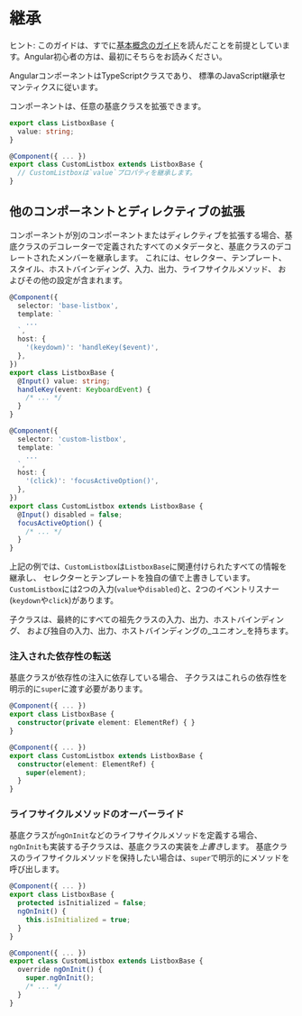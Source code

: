 # 継承

ヒント: このガイドは、すでに[基本概念のガイド](essentials)を読んだことを前提としています。Angular初心者の方は、最初にそちらをお読みください。

AngularコンポーネントはTypeScriptクラスであり、
標準のJavaScript継承セマンティクスに従います。

コンポーネントは、任意の基底クラスを拡張できます。

```ts
export class ListboxBase {
  value: string;
}

@Component({ ... })
export class CustomListbox extends ListboxBase {
  // CustomListboxは`value`プロパティを継承します。
}
```

## 他のコンポーネントとディレクティブの拡張

コンポーネントが別のコンポーネントまたはディレクティブを拡張する場合、基底クラスのデコレーターで定義されたすべてのメタデータと、基底クラスのデコレートされたメンバーを継承します。
これには、セレクター、テンプレート、スタイル、ホストバインディング、入力、出力、ライフサイクルメソッド、
およびその他の設定が含まれます。

```ts
@Component({
  selector: 'base-listbox',
  template: `
    ...
  `,
  host: {
    '(keydown)': 'handleKey($event)',
  },
})
export class ListboxBase {
  @Input() value: string;
  handleKey(event: KeyboardEvent) {
    /* ... */
  }
}

@Component({
  selector: 'custom-listbox',
  template: `
    ...
  `,
  host: {
    '(click)': 'focusActiveOption()',
  },
})
export class CustomListbox extends ListboxBase {
  @Input() disabled = false;
  focusActiveOption() {
    /* ... */
  }
}
```

上記の例では、`CustomListbox`は`ListboxBase`に関連付けられたすべての情報を継承し、
セレクターとテンプレートを独自の値で上書きしています。
`CustomListbox`には2つの入力(`value`や`disabled`)と、2つのイベントリスナー(`keydown`や`click`)があります。

子クラスは、最終的にすべての祖先クラスの入力、出力、ホストバインディング、
および独自の入力、出力、ホストバインディングの_ユニオン_を持ちます。

### 注入された依存性の転送

基底クラスが依存性の注入に依存している場合、
子クラスはこれらの依存性を明示的に`super`に渡す必要があります。

```ts
@Component({ ... })
export class ListboxBase {
  constructor(private element: ElementRef) { }
}

@Component({ ... })
export class CustomListbox extends ListboxBase {
  constructor(element: ElementRef) {
    super(element);
  }
}
```

### ライフサイクルメソッドのオーバーライド

基底クラスが`ngOnInit`などのライフサイクルメソッドを定義する場合、
`ngOnInit`も実装する子クラスは、基底クラスの実装を*上書き*します。
基底クラスのライフサイクルメソッドを保持したい場合は、`super`で明示的にメソッドを呼び出します。

```ts
@Component({ ... })
export class ListboxBase {
  protected isInitialized = false;
  ngOnInit() {
    this.isInitialized = true;
  }
}

@Component({ ... })
export class CustomListbox extends ListboxBase {
  override ngOnInit() {
    super.ngOnInit();
    /* ... */
  }
}
```
